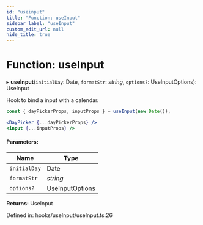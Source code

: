 ```yaml
---
id: "useinput"
title: "Function: useInput"
sidebar_label: "useInput"
custom_edit_url: null
hide_title: true
---
```


# Function: useInput

▸ **useInput**(`initialDay`: Date, `formatStr`: *string*, `options?`: UseInputOptions): UseInput

Hook to bind a input with a calendar.

```jsx
const { dayPickerProps, inputProps } = useInput(new Date());

<DayPicker {...dayPickerProps} />
<input {...inputProps} />
```

#### Parameters:

Name | Type |
------ | ------ |
`initialDay` | Date |
`formatStr` | *string* |
`options?` | UseInputOptions |

**Returns:** UseInput

Defined in: hooks/useInput/useInput.ts:26
